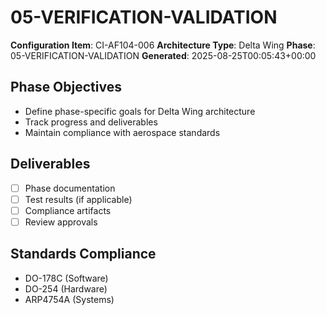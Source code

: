 # 05-VERIFICATION-VALIDATION

**Configuration Item**: CI-AF104-006
**Architecture Type**: Delta Wing
**Phase**: 05-VERIFICATION-VALIDATION
**Generated**: 2025-08-25T00:05:43+00:00

## Phase Objectives
- Define phase-specific goals for Delta Wing architecture
- Track progress and deliverables
- Maintain compliance with aerospace standards

## Deliverables
- [ ] Phase documentation
- [ ] Test results (if applicable)
- [ ] Compliance artifacts
- [ ] Review approvals

## Standards Compliance
- DO-178C (Software)
- DO-254 (Hardware)
- ARP4754A (Systems)
